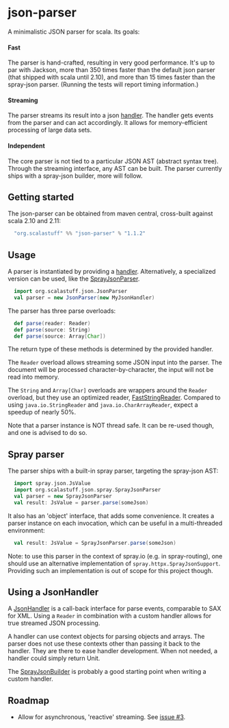 # json-parser

A minimalistic JSON parser for scala. Its goals:

#### Fast

The parser is hand-crafted, resulting in very good performance. It's up to par with Jackson, more than 350 times faster than the default json parser (that shipped with scala until 2.10), and more than 15 times faster than the spray-json parser. (Running the tests will report timing information.)

#### Streaming

The parser streams its result into a json [handler](https://github.com/scalastuff/json-parser/blob/master/src/main/scala/org/scalastuff/json/JsonHandler.scala). The handler gets events from the parser and can act accordingly. It allows for memory-efficient processing of large data sets.

#### Independent

The core parser is not tied to a particular JSON AST (abstract syntax tree). Through the streaming interface, any AST can be built. The parser currently ships with a spray-json builder, more will follow. 

## Getting started

The json-parser can be obtained from maven central, cross-built against scala 2.10 and 2.11:

```scala
  "org.scalastuff" %% "json-parser" % "1.1.2"
```

## Usage

A parser is instantiated by providing a [handler](https://github.com/scalastuff/json-parser/blob/master/src/main/scala/org/scalastuff/json/JsonHandler.scala). Alternatively, a specialized version can be used, like the [SprayJsonParser](https://github.com/scalastuff/json-parser/blob/master/src/main/scala/org/scalastuff/json/spray/SprayJsonParser.scala).

```scala
  import org.scalastuff.json.JsonParser
  val parser = new JsonParser(new MyJsonHandler)
```

The parser has three parse overloads:

```scala
  def parse(reader: Reader)
  def parse(source: String)
  def parse(source: Array[Char])
```

The return type of these methods is determined by the provided handler.

The `Reader` overload allows streaming some JSON input into the parser. The document will be processed character-by-character, the input will not be read into memory.

The `String` and `Array[Char]` overloads are wrappers around the `Reader` overload, but they use an optimized reader, [FastStringReader](https://github.com/scalastuff/json-parser/blob/master/src/main/scala/org/scalastuff/json/FastStringReader.scala). Compared to using `java.io.StringReader` and `java.io.CharArrayReader`, expect a speedup of nearly 50%.

Note that a parser instance is NOT thread safe. It can be re-used though, and one is advised to do so. 

## Spray parser

The parser ships with a built-in spray parser, targeting the spray-json AST:

```scala
  import spray.json.JsValue
  import org.scalastuff.json.spray.SprayJsonParser
  val parser = new SprayJsonParser
  val result: JsValue = parser.parse(someJson)
```

It also has an 'object' interface, that adds some convenience. It creates a parser instance on each invocation, which can be useful in a multi-threaded environment:

```scala
  val result: JsValue = SprayJsonParser.parse(someJson)
```

Note: to use this parser in the context of spray.io (e.g. in spray-routing), one should use an alternative implementation of `spray.httpx.SprayJsonSupport`. Providing such an implementation is out of scope for this project though.

## Using a JsonHandler

A [JsonHandler](https://github.com/scalastuff/json-parser/blob/master/src/main/scala/org/scalastuff/json/JsonHandler.scala) is a call-back interface for parse events, comparable to SAX for XML.
Using a `Reader` in combination with a custom handler allows for true streamed JSON processing.

A handler can use context objects for parsing objects and arrays. The parser does not use these contexts other than passing it back to the handler. They are there to ease handler development. When not needed, a handler could simply return Unit. 

The [SprayJsonBuilder](https://github.com/scalastuff/json-parser/blob/master/src/main/scala/org/scalastuff/json/spray/SprayJsonBuilder.scala) is probably a good starting point when writing a custom handler.

## Roadmap

- Allow for asynchronous, 'reactive' streaming. See [issue #3](https://github.com/scalastuff/json-parser/issues/3).
